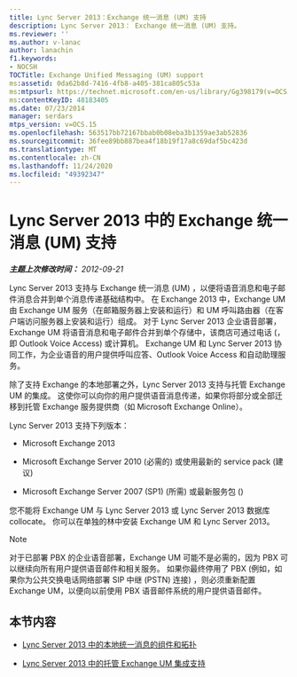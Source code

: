 ```yaml
---
title: Lync Server 2013：Exchange 统一消息 (UM) 支持
description: Lync Server 2013： Exchange 统一消息 (UM) 支持。
ms.reviewer: ''
ms.author: v-lanac
author: lanachin
f1.keywords:
- NOCSH
TOCTitle: Exchange Unified Messaging (UM) support
ms:assetid: 0da62b8d-7416-4fb8-a405-381ca805c53a
ms:mtpsurl: https://technet.microsoft.com/en-us/library/Gg398179(v=OCS.15)
ms:contentKeyID: 48183405
ms.date: 07/23/2014
manager: serdars
mtps_version: v=OCS.15
ms.openlocfilehash: 563517bb72167bbab0b08eba3b1359ae3ab52836
ms.sourcegitcommit: 36fee89bb887bea4f18b19f17a8c69daf5bc423d
ms.translationtype: MT
ms.contentlocale: zh-CN
ms.lasthandoff: 11/24/2020
ms.locfileid: "49392347"
---
```

# <a name="exchange-unified-messaging-um-support-in-lync-server-2013"></a>Lync Server 2013 中的 Exchange 统一消息 (UM) 支持

<div data-xmlns="http://www.w3.org/1999/xhtml">

<div class="topic" data-xmlns="http://www.w3.org/1999/xhtml" data-msxsl="urn:schemas-microsoft-com:xslt" data-cs="https://msdn.microsoft.com/">

<div data-asp="https://msdn2.microsoft.com/asp">



</div>

<div id="mainSection">

<div id="mainBody">

<span> </span>

_**主题上次修改时间：** 2012-09-21_

Lync Server 2013 支持与 Exchange 统一消息 (UM) ，以便将语音消息和电子邮件消息合并到单个消息传递基础结构中。 在 Exchange 2013 中，Exchange UM 由 Exchange UM 服务（在邮箱服务器上安装和运行）和 UM 呼叫路由器（在客户端访问服务器上安装和运行）组成。 对于 Lync Server 2013 企业语音部署，Exchange UM 将语音消息和电子邮件合并到单个存储中，该商店可通过电话 (，即 Outlook Voice Access) 或计算机。 Exchange UM 和 Lync Server 2013 协同工作，为企业语音的用户提供呼叫应答、Outlook Voice Access 和自动助理服务。

除了支持 Exchange 的本地部署之外，Lync Server 2013 支持与托管 Exchange UM 的集成。 这使你可以向你的用户提供语音消息传递，如果你将部分或全部迁移到托管 Exchange 服务提供商（如 Microsoft Exchange Online）。

Lync Server 2013 支持下列版本：

  - Microsoft Exchange 2013

  - Microsoft Exchange Server 2010 (必需的) 或使用最新的 service pack (建议) 

  - Microsoft Exchange Server 2007 (SP1)  (所需) 或最新服务包 () 

您不能将 Exchange UM 与 Lync Server 2013 或 Lync Server 2013 数据库 collocate。 你可以在单独的林中安装 Exchange UM 和 Lync Server 2013。

<div>


> [!NOTE]  
> 对于已部署 PBX 的企业语音部署，Exchange UM 可能不是必需的，因为 PBX 可以继续向所有用户提供语音邮件和相关服务。 如果你最终停用了 PBX (例如，如果你为公共交换电话网络部署 SIP 中继 (PSTN) 连接) ，则必须重新配置 Exchange UM，以便向以前使用 PBX 语音邮件系统的用户提供语音邮件。



</div>

<div>

## <a name="in-this-section"></a>本节内容

  - [Lync Server 2013 中的本地统一消息的组件和拓扑](lync-server-2013-components-and-topologies-for-on-premises-unified-messaging.md)

  - [Lync Server 2013 中的托管 Exchange UM 集成支持](lync-server-2013-support-for-hosted-exchange-um-integration.md)

</div>

</div>

<span> </span>

</div>

</div>

</div>

